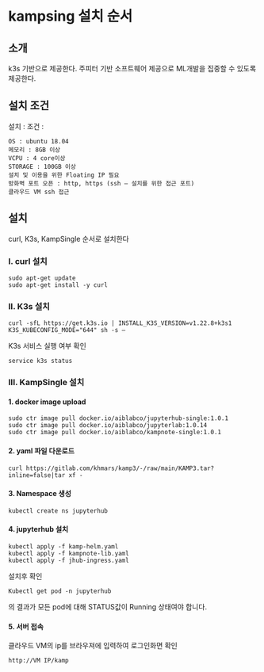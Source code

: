 # kampsing 설치 순서

## 소개
k3s 기반으로 제공한다.
주피터 기반 소프트웨어 제공으로 ML개발을 집중할 수 있도록 제공한다.

## 설치 조건
설치 :
조건 : 

```
OS : ubuntu 18.04
메모리 : 8GB 이상
VCPU : 4 core이상
STORAGE : 100GB 이상
설치 및 이용을 위한 Floating IP 필요
방화벽 포트 오픈 : http, https (ssh – 설치를 위한 접근 포트)
클라우드 VM ssh 접근
```

## 설치
curl, K3s, KampSingle 순서로 설치한다

### I. curl 설치

```
sudo apt-get update
sudo apt-get install -y curl
```

### II. K3s 설치

```
curl -sfL https://get.k3s.io | INSTALL_K3S_VERSION=v1.22.8+k3s1 K3S_KUBECONFIG_MODE="644" sh -s –
```

K3s 서비스 실행 여부 확인
```
service k3s status
```

### III. KampSingle 설치

#### 1. docker image upload
```
sudo ctr image pull docker.io/aiblabco/jupyterhub-single:1.0.1
sudo ctr image pull docker.io/aiblabco/jupyterlab:1.0.14
sudo ctr image pull docker.io/aiblabco/kampnote-single:1.0.1
```

#### 2. yaml 파일 다운로드
```
curl https://gitlab.com/khmars/kamp3/-/raw/main/KAMP3.tar?inline=false|tar xf -
```

#### 3. Namespace 생성
```
kubectl create ns jupyterhub
```

#### 4. jupyterhub 설치
```
kubectl apply -f kamp-helm.yaml
kubectl apply -f kampnote-lib.yaml
kubectl apply -f jhub-ingress.yaml
```

설치후 확인 
```
Kubectl get pod -n jupyterhub
```
의 결과가 모든 pod에 대해 STATUS값이 Running 상태여야 합니다.

#### 5. 서버 접속
클라우드 VM의 ip를 브라우져에 입력하여 로그인화면 확인

```
http://VM IP/kamp
```